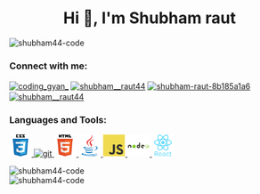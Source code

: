 <h1 align="center">Hi 👋, I'm Shubham raut</h1>
<p align="left"> <img src="https://komarev.com/ghpvc/?username=shubham44-code&label=Profile%20views&color=0e75b6&style=flat" alt="shubham44-code" /> </p>

<h3 align="left">Connect with me:</h3>
<p align="left">
<a href="https://codepen.io/coding_gyan_" target="blank"><img align="center" src="https://cdn.jsdelivr.net/npm/simple-icons@3.0.1/icons/codepen.svg" alt="coding_gyan_" height="30" width="40" /></a>
<a href="https://twitter.com/shubham__raut44" target="blank"><img align="center" src="https://cdn.jsdelivr.net/npm/simple-icons@3.0.1/icons/twitter.svg" alt="shubham__raut44" height="30" width="40" /></a>
<a href="https://linkedin.com/in/shubham-raut-8b185a1a6" target="blank"><img align="center" src="https://cdn.jsdelivr.net/npm/simple-icons@3.0.1/icons/linkedin.svg" alt="shubham-raut-8b185a1a6" height="30" width="40" /></a>
<a href="https://instagram.com/shubham__raut44" target="blank"><img align="center" src="https://cdn.jsdelivr.net/npm/simple-icons@3.0.1/icons/instagram.svg" alt="shubham__raut44" height="30" width="40" /></a>
</p>

<h3 align="left">Languages and Tools:</h3>
<p align="left"> <a href="https://www.w3schools.com/css/" target="_blank"> <img src="https://raw.githubusercontent.com/devicons/devicon/master/icons/css3/css3-original-wordmark.svg" alt="css3" width="40" height="40"/> </a> <a href="https://git-scm.com/" target="_blank"> <img src="https://www.vectorlogo.zone/logos/git-scm/git-scm-icon.svg" alt="git" width="40" height="40"/> </a> <a href="https://www.w3.org/html/" target="_blank"> <img src="https://raw.githubusercontent.com/devicons/devicon/master/icons/html5/html5-original-wordmark.svg" alt="html5" width="40" height="40"/> </a> <a href="https://www.java.com" target="_blank"> <img src="https://raw.githubusercontent.com/devicons/devicon/master/icons/java/java-original.svg" alt="java" width="40" height="40"/> </a> <a href="https://developer.mozilla.org/en-US/docs/Web/JavaScript" target="_blank"> <img src="https://raw.githubusercontent.com/devicons/devicon/master/icons/javascript/javascript-original.svg" alt="javascript" width="40" height="40"/> </a> <a href="https://nodejs.org" target="_blank"> <img src="https://raw.githubusercontent.com/devicons/devicon/master/icons/nodejs/nodejs-original-wordmark.svg" alt="nodejs" width="40" height="40"/> </a> <a href="https://reactjs.org/" target="_blank"> <img src="https://raw.githubusercontent.com/devicons/devicon/master/icons/react/react-original-wordmark.svg" alt="react" width="40" height="40"/> </a> </p>

<p><img align="left" src="https://github-readme-stats.vercel.app/api/top-langs?username=shubham44-code&show_icons=true&locale=en&layout=compact" alt="shubham44-code" width="400"/></p>

<p>&nbsp;<img align="center" style="display: block"src="https://github-readme-stats.vercel.app/api?username=shubham44-code&show_icons=true&locale=en" alt="shubham44-code" width="400" /></p>
